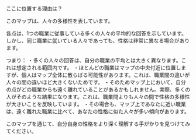 ここに位置する理由は？

このマップは、人々の多様性を表しています。

各点は、1つの職業に従事している多くの人々の平均的な回答を示しています。しかし、同じ職業に就いている人々であっても、性格は非常に異なる場合があります。

つまり：
・多くの人々の回答は、自分の職業の平均とは大きく異なります。これは想定される範囲内です。
・ほとんどの職業はマップの中央付近に位置しますが、個人はマップ全体に散らばる可能性があります。これは、職業間の違いが人々の間の違いほど大きくないためです。
・そのためマップ上において、自分の点がどの職業からも遠く離れていることがあるかもしれません。実際、多くの人がそのような結果になります。これは、職業間よりも人々の間で性格の多様性が大きいことを反映しています。
・その場合も、マップ上であなたに近い職業は、遠く離れた職業に比べて、あなたの性格に似た人々が多い傾向があります。

このマップを通じて、自分自身の性格をより深く理解する手がかりを見つけてみてください。
